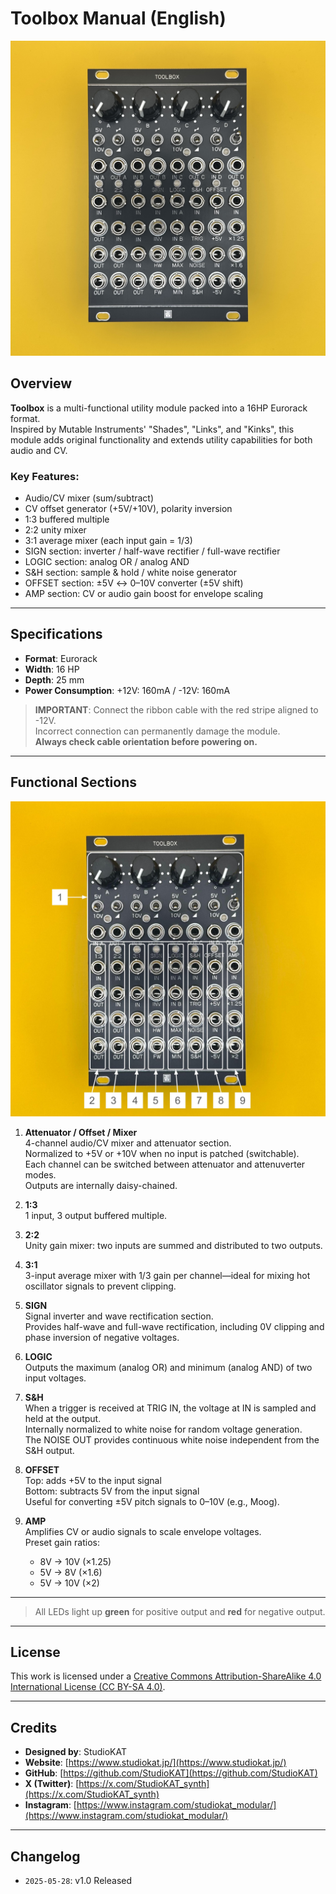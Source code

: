 # Toolbox Manual (English)

![Toolbox Front](../Images/Toolbox_Front.jpg)

## Overview

**Toolbox** is a multi-functional utility module packed into a 16HP Eurorack format.  
Inspired by Mutable Instruments' "Shades", "Links", and "Kinks", this module adds original functionality and extends utility capabilities for both audio and CV.

### Key Features:
- Audio/CV mixer (sum/subtract)  
- CV offset generator (+5V/+10V), polarity inversion  
- 1:3 buffered multiple  
- 2:2 unity mixer  
- 3:1 average mixer (each input gain = 1/3)  
- SIGN section: inverter / half-wave rectifier / full-wave rectifier  
- LOGIC section: analog OR / analog AND  
- S&H section: sample & hold / white noise generator  
- OFFSET section: ±5V ↔ 0–10V converter (±5V shift)  
- AMP section: CV or audio gain boost for envelope scaling

---

## Specifications

- **Format**: Eurorack  
- **Width**: 16 HP  
- **Depth**: 25 mm  
- **Power Consumption**: +12V: 160mA / -12V: 160mA  

> **IMPORTANT**: Connect the ribbon cable with the red stripe aligned to -12V.  
> Incorrect connection can permanently damage the module.  
> **Always check cable orientation before powering on.**

---

## Functional Sections

![explanation](../Images/Toolbox_Ex.jpg)

1. **Attenuator / Offset / Mixer**  
   4-channel audio/CV mixer and attenuator section.  
   Normalized to +5V or +10V when no input is patched (switchable).  
   Each channel can be switched between attenuator and attenuverter modes.  
   Outputs are internally daisy-chained.

2. **1:3**  
   1 input, 3 output buffered multiple.

3. **2:2**  
   Unity gain mixer: two inputs are summed and distributed to two outputs.

4. **3:1**  
   3-input average mixer with 1/3 gain per channel—ideal for mixing hot oscillator signals to prevent clipping.

5. **SIGN**  
   Signal inverter and wave rectification section.  
   Provides half-wave and full-wave rectification, including 0V clipping and phase inversion of negative voltages.

6. **LOGIC**  
   Outputs the maximum (analog OR) and minimum (analog AND) of two input voltages.

7. **S&H**  
   When a trigger is received at TRIG IN, the voltage at IN is sampled and held at the output.  
   Internally normalized to white noise for random voltage generation.  
   The NOISE OUT provides continuous white noise independent from the S&H output.

8. **OFFSET**  
   Top: adds +5V to the input signal  
   Bottom: subtracts 5V from the input signal  
   Useful for converting ±5V pitch signals to 0–10V (e.g., Moog).

9. **AMP**  
   Amplifies CV or audio signals to scale envelope voltages.  
   Preset gain ratios:  
   - 8V → 10V (×1.25)  
   - 5V → 8V (×1.6)  
   - 5V → 10V (×2)

---

> All LEDs light up **green** for positive output and **red** for negative output.

---

## License

This work is licensed under a [Creative Commons Attribution-ShareAlike 4.0 International License (CC BY-SA 4.0)](https://creativecommons.org/licenses/by-sa/4.0/).

---

## Credits

- **Designed by**: StudioKAT  
- **Website**: [https://www.studiokat.jp/](https://www.studiokat.jp/)  
- **GitHub**: [https://github.com/StudioKAT](https://github.com/StudioKAT)  
- **X (Twitter)**: [https://x.com/StudioKAT_synth](https://x.com/StudioKAT_synth)  
- **Instagram**: [https://www.instagram.com/studiokat_modular/](https://www.instagram.com/studiokat_modular/)

---

## Changelog

- `2025-05-28`: v1.0 Released  
